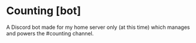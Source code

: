 # Counting [bot]
A Discord bot made for my home server only (at this time) which manages and powers the #counting channel.
